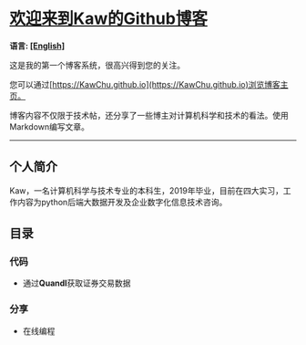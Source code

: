 # **[欢迎来到Kaw的Github博客](https://KawChu.github.io)**

**语言: [[English]](https://KawChu.github.io/page_en)**

这是我的第一个博客系统，很高兴得到您的关注。

您可以通过[https://KawChu.github.io](https://KawChu.github.io)浏览博客主页。

博客内容不仅限于技术帖，还分享了一些博主对计算机科学和技术的看法。使用Markdown编写文章。

***

## **个人简介**
Kaw，一名计算机科学与技术专业的本科生，2019年毕业，目前在四大实习，工作内容为python后端大数据开发及企业数字化信息技术咨询。

## **目录**

### 代码
* 通过**Quandl**获取证券交易数据
### 分享
* 在线编程
